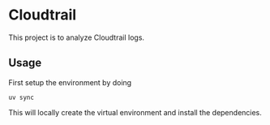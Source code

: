 # Cloudtrail

This project is to analyze Cloudtrail logs. 

## Usage

First setup the environment by doing 

```
uv sync
```

This will locally create the virtual environment and install the dependencies. 

